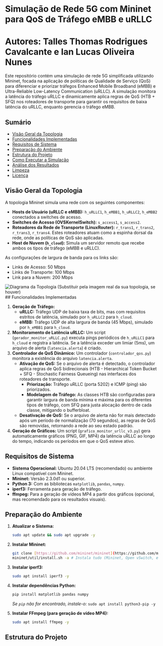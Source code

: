 # Simulação de Rede 5G com Mininet para QoS de Tráfego eMBB e uRLLC
# Autores: Talles Thomas Rodrigues Cavalcante e Ian Lucas Oliveira Nunes

Este repositório contém uma simulação de rede 5G simplificada utilizando Mininet, focada na aplicação de políticas de Qualidade de Serviço (QoS) para diferenciar e priorizar tráfegos Enhanced Mobile Broadband (eMBB) e Ultra-Reliable Low-Latency Communication (uRLLC). A simulação monitora a latência do tráfego uRLLC e dinamicamente aplica regras de QoS (HTB + SFQ) nos roteadores de transporte para garantir os requisitos de baixa latência do uRLLC, enquanto gerencia o tráfego eMBB.

## Sumário
- [Visão Geral da Topologia](#visão-geral-da-topologia)
- [Funcionalidades Implementadas](#funcionalidades-implementadas)
- [Requisitos de Sistema](#requisitos-de-sistema)
- [Preparação do Ambiente](#preparação-do-ambiente)
- [Estrutura do Projeto](#estrutura-do-projeto)
- [Como Executar a Simulação](#como-executar-a-simulação)
- [Análise dos Resultados](#análise-dos-resultados)
- [Limpeza](#limpeza)
- [Licença](#licença)

## Visão Geral da Topologia

A topologia Mininet simula uma rede com os seguintes componentes:

- **Hosts de Usuário (uRLLC e eMBB):** `h_uRLLC1`, `h_eMBB1`, `h_uRLLC2`, `h_eMBB2` conectados a switches de acesso.
- **Switches de Acesso (OVSKernelSwitch):** `s_access1`, `s_access2`.
- **Roteadores da Rede de Transporte (LinuxRouter):** `r_trans1`, `r_trans2`, `r_trans3`, `r_trans4`. Estes roteadores atuam como a espinha dorsal da rede, onde as políticas de QoS são aplicadas.
- **Host de Nuvem (`h_cloud`):** Simula um servidor remoto que recebe ambos os tipos de tráfego (eMBB e uRLLC).

As configurações de largura de banda para os links são:
- Links de Acesso: 50 Mbps
- Links de Transporte: 100 Mbps
- Link para a Nuvem: 200 Mbps

![Diagrama da Topologia (Substituir pela imagem real da sua topologia, se houver)](./docs/topology_diagram.png) ## Funcionalidades Implementadas

1.  **Geração de Tráfego:**
    * **uRLLC:** Tráfego UDP de baixa taxa de bits, mas com requisitos estritos de latência, simulado por `h_uRLLC2` para `h_cloud`.
    * **eMBB:** Tráfego UDP de alta largura de banda (45 Mbps), simulado por `h_eMBB1` para `h_cloud`.
2.  **Monitoramento de Latência uRLLC:** Um script (`gerador_monitor_uRLLC.py`) executa pings periódicos de `h_uRLLC1` para `h_cloud` e registra a latência. Se a latência exceder um limiar (5ms), um arquivo de alerta (`latencia.alerta`) é criado.
3.  **Controlador de QoS Dinâmico:** Um controlador (`controlador_qos.py`) monitora a existência do arquivo `latencia.alerta`.
    * **Ativação de QoS:** Se o arquivo de alerta é detectado, o controlador aplica regras de QoS bidirecionais (HTB - Hierarchical Token Bucket + SFQ - Stochastic Fairness Queueing) nas interfaces dos roteadores de transporte.
        * **Priorização:** Tráfego uRLLC (porta 5202) e ICMP (ping) são priorizados.
        * **Modelagem de Tráfego:** As classes HTB são configuradas para garantir largura de banda mínima e máxima para os diferentes tipos de tráfego, com SFQ para justa alocação dentro de cada classe, mitigando o bufferbloat.
    * **Desativação de QoS:** Se o arquivo de alerta não for mais detectado após um período de normalização (70 segundos), as regras de QoS são removidas, retornando a rede ao seu estado padrão.
4.  **Geração de Gráficos:** Um script (`grafico_monitor_urllc_v3.py`) gera automaticamente gráficos (PNG, GIF, MP4) da latência uRLLC ao longo do tempo, indicando os períodos em que o QoS esteve ativo.

## Requisitos de Sistema

* **Sistema Operacional:** Ubuntu 20.04 LTS (recomendado) ou ambiente Linux compatível com Mininet.
* **Mininet:** Versão 2.3.0d1 ou superior.
* **Python 3:** Com as bibliotecas `matplotlib`, `pandas`, `numpy`.
* **iperf3:** Ferramenta para geração de tráfego.
* **ffmpeg:** Para a geração de vídeos MP4 a partir dos gráficos (opcional, mas recomendado para os resultados visuais).

## Preparação do Ambiente

1.  **Atualizar o Sistema:**
    ```bash
    sudo apt update && sudo apt upgrade -y
    ```

2.  **Instalar Mininet:**
    ```bash
    git clone [https://github.com/mininet/mininet](https://github.com/mininet/mininet)
    mininet/util/install.sh -a # Instala tudo (Mininet, Open vSwitch, etc.)
    ```

3.  **Instalar iperf3:**
    ```bash
    sudo apt install iperf3 -y
    ```

4.  **Instalar dependências Python:**
    ```bash
    pip install matplotlib pandas numpy
    ```
    *Se `pip` não for encontrado, instale-o:* `sudo apt install python3-pip -y`

5.  **Instalar FFmpeg (para geração de vídeo MP4):**
    ```bash
    sudo apt install ffmpeg -y
    ```

## Estrutura do Projeto
